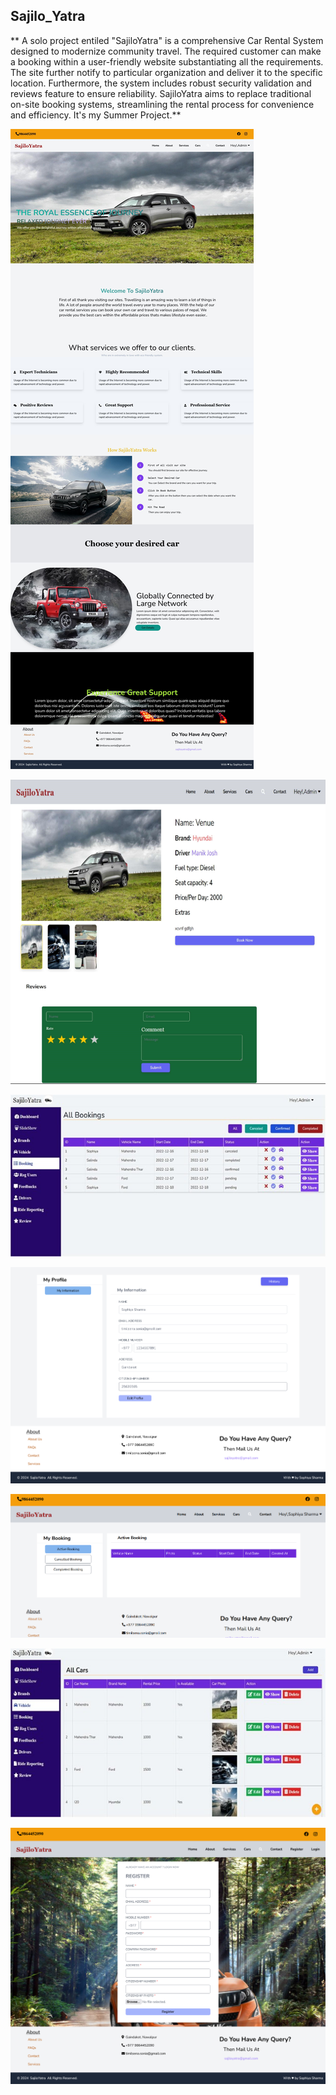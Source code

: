 ## Sajilo_Yatra
** A solo project entiled "SajiloYatra" is a comprehensive Car Rental System designed to modernize community travel. The required customer can make a booking within a user-friendly website substantiating all the requirements. The site further notify to particular organization and deliver it to the specific location. Furthermore, the system includes robust security validation and reviews feature to ensure reliability. SajiloYatra aims to replace traditional on-site booking systems, streamlining the rental process for convenience and efficiency. It's my Summer
Project.**


![Home Page](https://github.com/Sophiya15/Sajilo_Yatra/blob/master/public/Images/Visible_Photos/FireShot%20Capture%20040%20-%20Laravel%20-%20127.0.0.1.jpg)

![Vechicle Viewpage](https://github.com/Sophiya15/Sajilo_Yatra/blob/main/public/Images/Visible_Photos/Screenshot%202024-10-25%20223419.png)

![All Booking](https://github.com/Sophiya15/Sajilo_Yatra/blob/main/public/Images/Visible_Photos/All%20Booking.jpg)

![profile](https://github.com/Sophiya15/Sajilo_Yatra/blob/main/public/Images/Visible_Photos/Profile.png)

![Bookings](https://github.com/Sophiya15/Sajilo_Yatra/blob/main/public/Images/Visible_Photos/Screenshot%202024-10-25%20225101.png)

![Cars](https://github.com/Sophiya15/Sajilo_Yatra/blob/main/public/Images/Visible_Photos/Cars.jpg)

![Register](https://github.com/Sophiya15/Sajilo_Yatra/blob/main/public/Images/Visible_Photos/FireShot%20Capture%20041%20-%20Laravel%20-%20127.0.0.1.png)

